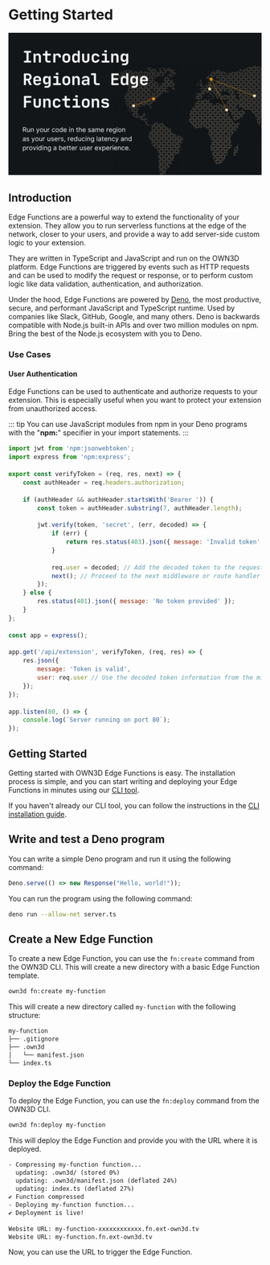 # Getting Started <Badge text="closed beta" type="warning"/>

![regional-edge-functions.png](..%2F..%2Fimages%2Fregional-edge-functions.png)

## Introduction

Edge Functions are a powerful way to extend the functionality of your extension. They allow you to run serverless
functions at the edge of the network, closer to your users, and provide a way to add server-side custom logic to your
extension.

They are written in TypeScript and JavaScript and run on the OWN3D platform. Edge Functions are triggered by events such
as HTTP requests and can be used to modify the request or response, or to perform custom logic like data validation,
authentication, and authorization.

Under the hood, Edge Functions are powered by [Deno](https://deno.land/), the most productive, secure, and performant
JavaScript and TypeScript runtime. Used by companies like Slack, GitHub, Google, and many others. Deno is backwards
compatible with Node.js built-in APIs and over two million modules on npm. Bring the best of the Node.js ecosystem with
you to Deno.

### Use Cases

#### User Authentication

Edge Functions can be used to authenticate and authorize requests to your extension. This is especially useful when you
want to protect your extension from unauthorized access.

::: tip
You can use JavaScript modules from npm in your Deno programs with the "**npm:**" specifier in your import statements.
:::

```js
import jwt from 'npm:jsonwebtoken';
import express from 'npm:express';

export const verifyToken = (req, res, next) => {
    const authHeader = req.headers.authorization;

    if (authHeader && authHeader.startsWith('Bearer ')) {
        const token = authHeader.substring(7, authHeader.length);

        jwt.verify(token, 'secret', (err, decoded) => {
            if (err) {
                return res.status(403).json({ message: 'Invalid token' });
            }

            req.user = decoded; // Add the decoded token to the request object
            next(); // Proceed to the next middleware or route handler
        });
    } else {
        res.status(401).json({ message: 'No token provided' });
    }
};

const app = express();

app.get('/api/extension', verifyToken, (req, res) => {
    res.json({
        message: 'Token is valid',
        user: req.user // Use the decoded token information from the middleware
    });
});

app.listen(80, () => {
    console.log(`Server running on port 80`);
});
```

## Getting Started

Getting started with OWN3D Edge Functions is easy. The installation process is simple, and you can start writing and
deploying your Edge Functions in minutes using our [CLI tool](../cli/).

If you haven't already our CLI tool, you can follow the instructions in
the [CLI installation guide](../cli/README.md#install-deno-and-the-own3d-cli).

## Write and test a Deno program

You can write a simple Deno program and run it using the following command:

```typescript
Deno.serve(() => new Response("Hello, world!"));
```

You can run the program using the following command:

```bash
deno run --allow-net server.ts
```

## Create a New Edge Function

To create a new Edge Function, you can use the `fn:create` command from the OWN3D CLI. This will create a new directory
with a basic Edge Function template.

```bash
own3d fn:create my-function
```

This will create a new directory called `my-function` with the following structure:

```plaintext
my-function
├── .gitignore
├── .own3d
│   └── manifest.json
└── index.ts
```

### Deploy the Edge Function

To deploy the Edge Function, you can use the `fn:deploy` command from the OWN3D CLI.

```bash
own3d fn:deploy my-function
```

This will deploy the Edge Function and provide you with the URL where it is deployed.

```plaintext
- Compressing my-function function...
  updating: .own3d/ (stored 0%)
  updating: .own3d/manifest.json (deflated 24%)
  updating: index.ts (deflated 27%)
✔ Function compressed
- Deploying my-function function...
✔ Deployment is live!

Website URL: my-function-xxxxxxxxxxxx.fn.ext-own3d.tv
Website URL: my-function.fn.ext-own3d.tv
```

Now, you can use the URL to trigger the Edge Function.

